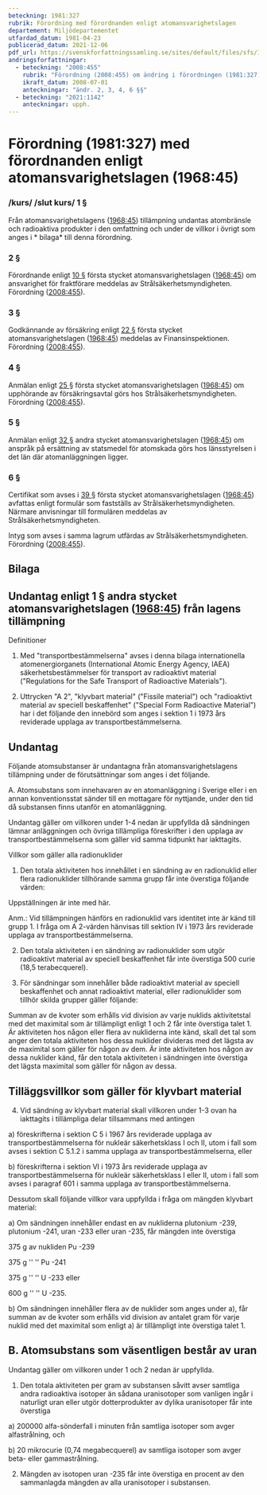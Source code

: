 ```yaml
---
beteckning: 1981:327
rubrik: Förordning med förordnanden enligt atomansvarighetslagen
departement: Miljödepartementet
utfardad_datum: 1981-04-23
publicerad_datum: 2021-12-06
pdf_url: https://svenskforfattningssamling.se/sites/default/files/sfs/1981-04/SFS1981-327.pdf
andringsforfattningar:
  - beteckning: "2008:455"
    rubrik: "Förordning (2008:455) om ändring i förordningen (1981:327) med förordnanden enligt atomansvarighetslagen (1968:45)"
    ikraft_datum: 2008-07-01
    anteckningar: "ändr. 2, 3, 4, 6 §§"
  - beteckning: "2021:1142"
    anteckningar: upph.
---
```


# Förordning (1981:327) med förordnanden enligt atomansvarighetslagen (1968:45)

### /kurs/ /slut kurs/ 1 §

Från atomansvarighetslagens ([1968:45](https://selex.se/eli/sfs/1968/45)) tillämpning undantas atombränsle och radioaktiva produkter i den omfattning och under de villkor i övrigt som anges i * bilaga*  till denna förordning.

### 2 §

Förordnande enligt [10 §](#10) första stycket atomansvarighetslagen ([1968:45](https://selex.se/eli/sfs/1968/45)) om ansvarighet för fraktförare meddelas av Strålsäkerhetsmyndigheten. Förordning ([2008:455](https://selex.se/eli/sfs/2008/455)).

### 3 §

Godkännande av försäkring enligt [22 §](#22) första stycket atomansvarighetslagen ([1968:45](https://selex.se/eli/sfs/1968/45)) meddelas av Finansinspektionen. Förordning ([2008:455](https://selex.se/eli/sfs/2008/455)).

### 4 §

Anmälan enligt [25 §](#25) första stycket atomansvarighetslagen ([1968:45](https://selex.se/eli/sfs/1968/45)) om upphörande av försäkringsavtal görs hos Strålsäkerhetsmyndigheten. Förordning ([2008:455](https://selex.se/eli/sfs/2008/455)).

### 5 §

Anmälan enligt [32 §](#32) andra stycket atomansvarighetslagen ([1968:45](https://selex.se/eli/sfs/1968/45)) om anspråk på ersättning av statsmedel för atomskada görs hos länsstyrelsen i det län där atomanläggningen ligger.

### 6 §

Certifikat som avses i [39 §](#39) första stycket atomansvarighetslagen ([1968:45](https://selex.se/eli/sfs/1968/45)) avfattas enligt formulär som fastställs av Strålsäkerhetsmyndigheten. Närmare anvisningar till formulären meddelas av Strålsäkerhetsmyndigheten.

Intyg som avses i samma lagrum utfärdas av Strålsäkerhetsmyndigheten. Förordning ([2008:455](https://selex.se/eli/sfs/2008/455)).

## Bilaga

## Undantag enligt 1 § andra stycket atomansvarighetslagen ([1968:45](https://selex.se/eli/sfs/1968/45)) från lagens tillämpning

Definitioner

1. Med "transportbestämmelserna"  avses i denna bilaga internationella atomenergiorganets (International Atomic Energy Agency, IAEA) säkerhetsbestämmelser för transport av radioaktivt material ("Regulations for the Safe Transport of Radioactive Materials").

2. Uttrycken "A 2", "klyvbart material" ("Fissile material") och "radioaktivt material av speciell beskaffenhet" ("Special Form Radioactive Material") har i det följande den innebörd som anges i sektion 1 i 1973 års reviderade upplaga av transportbestämmelserna.

## Undantag

Följande atomsubstanser är undantagna från atomansvarighetslagens tillämpning under de förutsättningar som anges i det följande.

A. Atomsubstans som innehavaren av en atomanläggning i Sverige eller i en annan konventionsstat sänder till en mottagare för nyttjande, under den tid då substansen finns utanför en atomanläggning.

Undantag gäller om villkoren under 1-4 nedan är uppfyllda då sändningen lämnar anläggningen och övriga tillämpliga föreskrifter i den upplaga av transportbestämmelserna som gäller vid samma tidpunkt har iakttagits.

Villkor som gäller alla radionuklider

1. Den totala aktiviteten hos innehållet i en sändning av en radionuklid eller flera radionuklider tillhörande samma grupp får inte överstiga följande värden:

Uppställningen är inte med här.

Anm.: Vid tillämpningen hänförs en radionuklid vars identitet inte är känd till grupp 1. I fråga om A 2-värden hänvisas till sektion IV i 1973 års reviderade upplaga av transportbestämmelserna.

2. Den totala aktiviteten i en sändning av radionuklider som utgör radioaktivt material av speciell beskaffenhet får inte överstiga 500 curie (18,5 terabecquerel).

3. För sändningar som innehåller både radioaktivt material av speciell beskaffenhet och annat radioaktivt material, eller radionuklider som tillhör skilda grupper gäller följande:

Summan av de kvoter som erhålls vid division av varje nuklids aktivitetstal med det maximital som är tillämpligt enligt 1 och 2 får inte överstiga talet 1. Är aktiviteten hos någon eller flera av nukliderna inte känd, skall det tal som anger den totala aktiviteten hos dessa nuklider divideras med det lägsta av de maximital som gäller för någon av dem. Är inte aktiviteten hos någon av dessa nuklider känd, får den totala aktiviteten i sändningen inte överstiga det lägsta maximital som gäller för någon av dessa.

## Tilläggsvillkor som gäller för klyvbart material

4. Vid sändning av klyvbart material skall villkoren under 1-3 ovan ha iakttagits i tillämpliga delar tillsammans med antingen

a) föreskrifterna i sektion C 5 i 1967 års reviderade upplaga av transportbestämmelserna för nukleär säkerhetsklass I och II, utom i fall som avses i sektion C 5.1.2 i samma upplaga av transportbestämmelserna, eller

b) föreskrifterna i sektion VI i 1973 års reviderade upplaga av transportbestämmelserna för nukleär säkerhetsklass I eller II, utom i fall som avses i paragraf 601 i samma upplaga av transportbestämmelserna.

Dessutom skall följande villkor vara uppfyllda i fråga om mängden klyvbart material:

a) Om sändningen innehåller endast en av nukliderna plutonium -239, plutonium -241, uran -233 eller uran -235, får mängden inte överstiga

375 g av nukliden Pu -239

375 g '' ''    Pu -241

375 g '' ''    U -233 eller

600 g '' ''    U -235.

b) Om sändningen innehåller flera av de nuklider som anges under a), får summan av de kvoter som erhålls vid division av antalet gram för varje nuklid med det maximital som enligt a) är tillämpligt inte överstiga talet 1.

## B. Atomsubstans som väsentligen består av uran

Undantag gäller om villkoren under 1 och 2 nedan är uppfyllda.

1. Den totala aktiviteten per gram av substansen såvitt avser samtliga andra radioaktiva isotoper än sådana uranisotoper som vanligen ingår i naturligt uran eller utgör dotterprodukter av dylika uranisotoper får inte överstiga

a) 200000 alfa-sönderfall i minuten från samtliga isotoper som avger alfastrålning, och

b) 20 mikrocurie (0,74 megabecquerel) av samtliga isotoper som avger beta- eller gammastrålning.

2. Mängden av isotopen uran -235 får inte överstiga en procent av den sammanlagda mängden av alla uranisotoper i substansen.